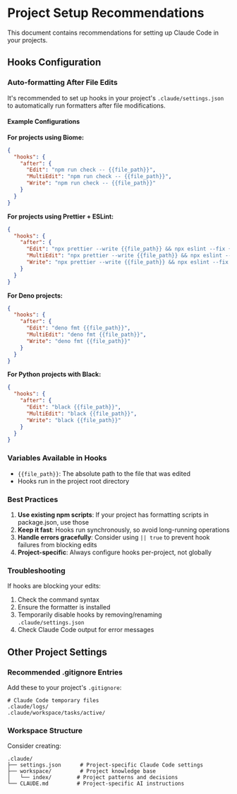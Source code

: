 # Project Setup Recommendations

This document contains recommendations for setting up Claude Code in your projects.

## Hooks Configuration

### Auto-formatting After File Edits

It's recommended to set up hooks in your project's `.claude/settings.json` to automatically run formatters after file modifications.

#### Example Configurations

**For projects using Biome:**
```json
{
  "hooks": {
    "after": {
      "Edit": "npm run check -- {{file_path}}",
      "MultiEdit": "npm run check -- {{file_path}}",
      "Write": "npm run check -- {{file_path}}"
    }
  }
}
```

**For projects using Prettier + ESLint:**
```json
{
  "hooks": {
    "after": {
      "Edit": "npx prettier --write {{file_path}} && npx eslint --fix {{file_path}}",
      "MultiEdit": "npx prettier --write {{file_path}} && npx eslint --fix {{file_path}}",
      "Write": "npx prettier --write {{file_path}} && npx eslint --fix {{file_path}}"
    }
  }
}
```

**For Deno projects:**
```json
{
  "hooks": {
    "after": {
      "Edit": "deno fmt {{file_path}}",
      "MultiEdit": "deno fmt {{file_path}}",
      "Write": "deno fmt {{file_path}}"
    }
  }
}
```

**For Python projects with Black:**
```json
{
  "hooks": {
    "after": {
      "Edit": "black {{file_path}}",
      "MultiEdit": "black {{file_path}}",
      "Write": "black {{file_path}}"
    }
  }
}
```

### Variables Available in Hooks

- `{{file_path}}`: The absolute path to the file that was edited
- Hooks run in the project root directory

### Best Practices

1. **Use existing npm scripts**: If your project has formatting scripts in package.json, use those
2. **Keep it fast**: Hooks run synchronously, so avoid long-running operations
3. **Handle errors gracefully**: Consider using `|| true` to prevent hook failures from blocking edits
4. **Project-specific**: Always configure hooks per-project, not globally

### Troubleshooting

If hooks are blocking your edits:
1. Check the command syntax
2. Ensure the formatter is installed
3. Temporarily disable hooks by removing/renaming `.claude/settings.json`
4. Check Claude Code output for error messages

## Other Project Settings

### Recommended .gitignore Entries

Add these to your project's `.gitignore`:
```
# Claude Code temporary files
.claude/logs/
.claude/workspace/tasks/active/
```

### Workspace Structure

Consider creating:
```
.claude/
├── settings.json      # Project-specific Claude Code settings
├── workspace/         # Project knowledge base
│   └── index/        # Project patterns and decisions
└── CLAUDE.md         # Project-specific AI instructions
```